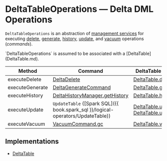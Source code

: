 # DeltaTableOperations &mdash; Delta DML Operations

`DeltaTableOperations` is an abstraction of [management services](#implementations) for executing [delete](#executeDelete), [generate](#executeGenerate), [history](#executeHistory), [update](#executeUpdate), and [vacuum](#executeVacuum) operations (_commands_).

<span id="self">
`DeltaTableOperations` is assumed to be associated with a [DeltaTable](DeltaTable.md).

Method | Command | DeltaTable Operator
---------|----------|---------
 <span id="executeDelete"> executeDelete | [DeltaDelete](commands/delete/DeltaDelete.md) | [DeltaTable.delete](DeltaTable.md#delete)
 <span id="executeGenerate"> executeGenerate | [DeltaGenerateCommand](commands/DeltaGenerateCommand.md) | [DeltaTable.generate](DeltaTable.md#generate)
 <span id="executeHistory"> executeHistory | [DeltaHistoryManager.getHistory](DeltaHistoryManager.md#getHistory) | [DeltaTable.history](DeltaTable.md#history)
 <span id="executeUpdate"> executeUpdate | `UpdateTable` ([Spark SQL]({{ book.spark_sql }}/logical-operators/UpdateTable)) | [DeltaTable.update](DeltaTable.md#update) and [DeltaTable.updateExpr](DeltaTable.md#updateExpr)
 <span id="executeVacuum"> executeVacuum | [VacuumCommand.gc](commands/vacuum/VacuumCommand.md#gc) | [DeltaTable.vacuum](DeltaTable.md#vacuum)

## Implementations

* [DeltaTable](DeltaTable.md)
